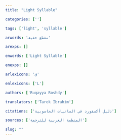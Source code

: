```yaml
---
title: "Light Syllable"

categories: ['']

tags: ['light', 'syllable']

arwords: 'مقطع خفيف'

arexps: []

enwords: ['Light Syllable']

enexps: []

arlexicons: 'ق'

enlexicons: ['L']

authors: ['Ruqayya Roshdy']

translators: ['Tarek Ibrahim']

citations: ['دليل أكسفورد في السانيات الحاسوبية']

sources: ['المنظمة العربية للترجمة']

slug: ""
---
```

